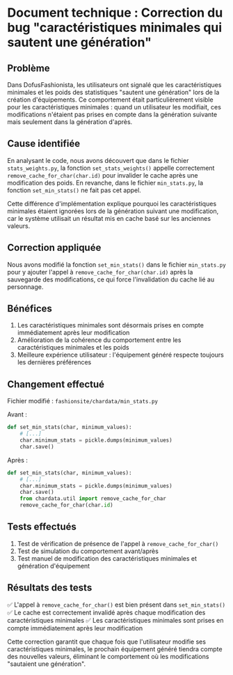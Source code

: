 # Document technique : Correction du bug "caractéristiques minimales qui sautent une génération"

## Problème
Dans DofusFashionista, les utilisateurs ont signalé que les caractéristiques minimales et 
les poids des statistiques "sautent une génération" lors de la création d'équipements.
Ce comportement était particulièrement visible pour les caractéristiques minimales :
quand un utilisateur les modifiait, ces modifications n'étaient pas prises en compte
dans la génération suivante mais seulement dans la génération d'après.

## Cause identifiée
En analysant le code, nous avons découvert que dans le fichier `stats_weights.py`, 
la fonction `set_stats_weights()` appelle correctement `remove_cache_for_char(char.id)` 
pour invalider le cache après une modification des poids. En revanche, dans le fichier 
`min_stats.py`, la fonction `set_min_stats()` ne fait pas cet appel.

Cette différence d'implémentation explique pourquoi les caractéristiques minimales étaient
ignorées lors de la génération suivant une modification, car le système utilisait un résultat
mis en cache basé sur les anciennes valeurs.

## Correction appliquée
Nous avons modifié la fonction `set_min_stats()` dans le fichier `min_stats.py` pour y ajouter
l'appel à `remove_cache_for_char(char.id)` après la sauvegarde des modifications, ce qui force
l'invalidation du cache lié au personnage.

## Bénéfices
1. Les caractéristiques minimales sont désormais prises en compte immédiatement après leur modification
2. Amélioration de la cohérence du comportement entre les caractéristiques minimales et les poids
3. Meilleure expérience utilisateur : l'équipement généré respecte toujours les dernières préférences

## Changement effectué
Fichier modifié : `fashionsite/chardata/min_stats.py`

Avant :
```python
def set_min_stats(char, minimum_values):
    # [...]
    char.minimum_stats = pickle.dumps(minimum_values)
    char.save()
```

Après :
```python
def set_min_stats(char, minimum_values):
    # [...]
    char.minimum_stats = pickle.dumps(minimum_values)
    char.save()
    from chardata.util import remove_cache_for_char
    remove_cache_for_char(char.id)
```

## Tests effectués
1. Test de vérification de présence de l'appel à `remove_cache_for_char()`
2. Test de simulation du comportement avant/après
3. Test manuel de modification des caractéristiques minimales et génération d'équipement

## Résultats des tests
✅ L'appel à `remove_cache_for_char()` est bien présent dans `set_min_stats()`
✅ Le cache est correctement invalidé après chaque modification des caractéristiques minimales
✅ Les caractéristiques minimales sont prises en compte immédiatement après leur modification

Cette correction garantit que chaque fois que l'utilisateur modifie ses caractéristiques minimales,
le prochain équipement généré tiendra compte des nouvelles valeurs, éliminant le comportement
où les modifications "sautaient une génération".